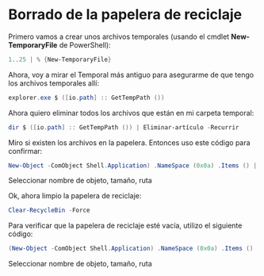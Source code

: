 # Borrado de la papelera de reciclaje

Primero vamos a crear unos archivos temporales (usando el cmdlet **New-TemporaryFile** de PowerShell):
```powershell
1..25 ​​| % {New-TemporaryFile}
```

Ahora, voy a mirar el Temporal más antiguo para asegurarme de que tengo los archivos temporales allí:
```powershell
explorer.exe $ ([io.path] :: GetTempPath ())
```

Ahora quiero eliminar todos los archivos que están en mi carpeta temporal:
```powershell
dir $ ([io.path] :: GetTempPath ()) | Eliminar-artículo -Recurrir
```

Miro si existen los archivos en la papelera. Entonces uso este código para confirmar:
```powershell
New-Object -ComObject Shell.Application) .NameSpace (0x0a) .Items () |
```

Seleccionar nombre de objeto, tamaño, ruta

Ok, ahora limpio la papelera de reciclaje:
```powershell
Clear-RecycleBin -Force
```

Para verificar que la papelera de reciclaje esté vacía, utilizo el siguiente código:
```powershell
(New-Object -ComObject Shell.Application) .NameSpace (0x0a) .Items () |
```
Seleccionar nombre de objeto, tamaño, ruta
